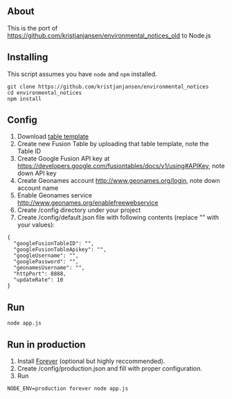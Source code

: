 ## About 

This is the port of https://github.com/kristjanjansen/environmental_notices_old to Node.js

## Installing

This script assumes you have ```node``` and ```npm``` installed.

```
git clone https://github.com/kristjanjansen/environmental_notices
cd environmental_notices
npm install
```

## Config

1. Download [table template](https://raw.github.com/gist/3736497/dddb4ade9a6bba9275ba59066ae2ababaa00cf3d/en_table_template.csv)
2. Create new Fusion Table by uploading that table template, note the Table ID
3. Create Google Fusion API key at https://developers.google.com/fusiontables/docs/v1/using#APIKey, note down API key
4. Create Geonames account http://www.geonames.org/login, note down account name
5. Enable Geonames service http://www.geonames.org/enablefreewebservice
6. Create /config directory under your project
7. Create /config/default.json file with following contents (replace "" with your values):

```
{
  "googleFusionTableID": "",
  "googleFusionTableApikey": "",
  "googleUsername": "",
  "googlePassword": "",
  "geonamesUsername": "",
  "httpPort": 8888,
  "updateRate": 10
}
```

## Run

```
node app.js
```

## Run in production

1. Install [Forever](https://github.com/nodejitsu/forever) (optional but highly reccommended).
1. Create /config/production.json and fill with proper configuration.
2. Run

```
NODE_ENV=production forever node app.js
```

